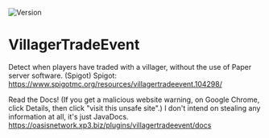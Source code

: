 ![Version](https://img.shields.io/badge/Version-1.1-blue?style=for-the-badge&logo=appveyor)
# VillagerTradeEvent
Detect when players have traded with a villager, without the use of Paper server software. (Spigot)
Spigot: https://www.spigotmc.org/resources/villagertradeevent.104298/

Read the Docs! (If you get a malicious website warning, on Google Chrome, click Details, then click "visit this unsafe site".)
I don't intend on stealing any information at all, it's just JavaDocs.
https://oasisnetwork.xp3.biz/plugins/villagertradeevent/docs
